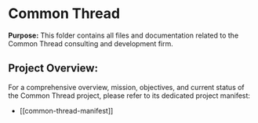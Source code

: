# Common Thread

**Purpose:** This folder contains all files and documentation related to the Common Thread consulting and development firm.

## Project Overview:

For a comprehensive overview, mission, objectives, and current status of the Common Thread project, please refer to its dedicated project manifest:

*   [[common-thread-manifest]]